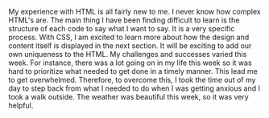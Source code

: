 My experience with HTML is all fairly new to me. I never know how complex HTML's are. The main thing I have been finding difficult to learn is the structure of each code to say what I want to say. It is a very specific process. 
With CSS, I am excited to learn more about how the design and content itself is displayed in the next section. It will be exciting to add our own uniqueness to the HTML. 
My challenges and successes varied this week. For instance, there was a lot going on in my life this week so it was hard to prioritize what needed to get done in a timely manner. This lead me to get overwhelmed. Therefore, to overcome this, I took the time out of my day to step back from what I needed to do when I was getting anxious and I took a walk outside. The weather was beautiful this week, so it was very helpful. 